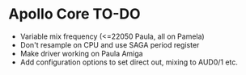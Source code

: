 # Apollo Core TO-DO

* Variable mix frequency (<=22050 Paula, all on Pamela)
* Don't resample on CPU and use SAGA period register
* Make driver working on Paula Amiga
* Add configuration options to set direct out, mixing to AUD0/1 etc.
